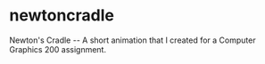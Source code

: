 newtoncradle
============

Newton's Cradle -- A short animation that I created for a Computer Graphics 200 assignment.
